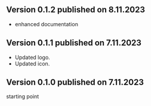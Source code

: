 ## Version 0.1.2 published on 8.11.2023
- enhanced documentation

## Version 0.1.1 published on 7.11.2023
- Updated logo. 
- Updated icon.

##  Version 0.1.0 published on 7.11.2023
starting point

